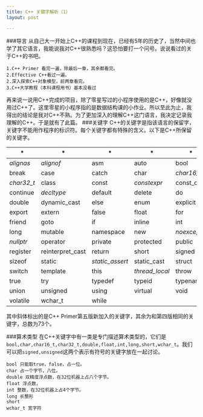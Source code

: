 ```yaml
---
title: C++ 关键字解析（1）
layout: post

---
```

###导言
从自己大一开始上C++的课程到现在，已经有5年的历史了，当然中间也学了其它语言，我能说我对C++很熟悉吗？这恐怕要打一个问号。说说看过的关于C++的书吧。

    1.C++ Primer 看完一遍，除最后一章，其余都看完。
    2.Effective C++看过一遍。
    2.深入探索C++对象模型，前两章看完。  
    3.C++大学教程（本科课程用书）基本没看过  
再来说一说用C++完成的项目，除了零星写过的小程序使用的是C++，好像就没用过C++了。这里零星的小程序指的是数据结构课的小作业。所以至此为止，我得出的结论是我对C++不熟。为了更加深入的理解C++这门语言，我决定记录我理解的C++。于是就有了此篇。
###关键字
C++的关键字是指该语言的保留字，关键字不能用作程序的标识符。每个关键字都有特殊的含义。以下是C++所保留的关键字。

\* | \* | \*  |\*|\* 
-------|--------|-----------|------------|--------
*alignas*|*alignof*| asm   | auto   | bool 
break|case|catch|char|*char16_t*
*char32_t*|class|const|*constexpr*|const\_cast
continue|*decltype*|default|delete|do
double|dynamic\_cast|else|enum|explicit
export|extern|false|float|for
friend|goto|if|inline|int
long|mutable|namespace|new|*noexcept*
*nullptr*|operator|private|protected|public
register|reinterpret\_cast|return|short|signed
sizeof|static|*static\_assert*|static\_cast|struct
switch|template|this|*thread\_local*|throw
true|try|typedef|typeid|typename
union|unsigned|using|virtual|void
volatile|wchar\_t|while| | 

其中斜体标出的是C++ Primer第五版新加入的关键字，其余为和第四版相同的关键字，总数为73个。

###算术类型
在C++关键字中有一类是专门描述算术类型的，它们是`bool,char,char16_t,char32_t,double,float,int,long,short,wchar_t`。我们可以把`signed,unsigned`这两个表示有符号的关键字放在一起讨论。

    bool 只能取true，false，占一位。  
    char 占一个字节，八位。  
    double 双精度浮点数，在32位机器上占八个字节。  
    float 浮点数，  
    int 整数，在32位机器上占4个字节。  
    long 长整形  
    short   
    wchar_t 宽字符  
